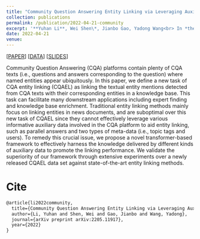 ```yaml
---
title: "Community Question Answering Entity Linking via Leveraging Auxiliary Data"
collection: publications
permalink: /publication/2022-04-21-community
excerpt: '**Yuhan Li**, Wei Shen\*, Jianbo Gao, Yadong Wang<br> In *the 31st International Joint Conference on Artificial Intelligence (**IJCAI-2022**)*'
date: 2022-04-21
venue:
---
```


\[[PAPER](https://arxiv.org/abs/2205.11917)\] \[[DATA](https://github.com/yhLeeee/CQA_EntityLinking)\] \[[SLIDES](/files/CQAEL-slides.pdf)\]

Community Question Answering (CQA) platforms contain plenty of CQA texts (i.e., questions and answers corresponding to the question) where named entities appear ubiquitously. In this paper, we define a new task of CQA entity linking (CQAEL) as linking the textual entity mentions detected from CQA texts with their corresponding entities in a knowledge base. This task can facilitate many downstream applications including expert finding and knowledge base enrichment. Traditional entity linking methods mainly focus on linking entities in news documents, and are suboptimal over this new task of CQAEL since they cannot effectively leverage various informative auxiliary data involved in the CQA platform to aid entity linking, such as parallel answers and two types of meta-data (i.e., topic tags and users). To remedy this crucial issue, we propose a novel transformer-based framework to effectively harness the knowledge delivered by different kinds of auxiliary data to promote the linking performance. We validate the superiority of our framework through extensive experiments over a newly released CQAEL data set against state-of-the-art entity linking methods.

Cite
===

```latex
@article{li2022community,
  title={Community Question Answering Entity Linking via Leveraging Auxiliary Data},
  author={Li, Yuhan and Shen, Wei and Gao, Jianbo and Wang, Yadong},
  journal={arXiv preprint arXiv:2205.11917},
  year={2022}
}
```